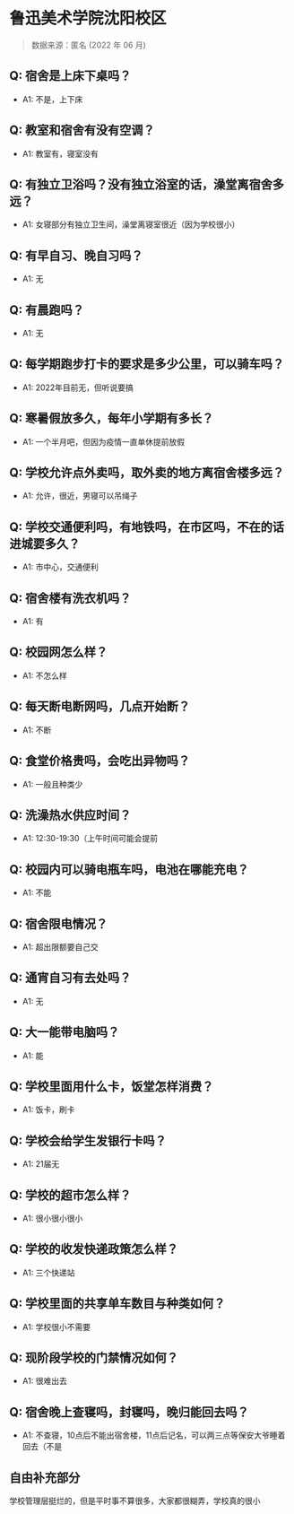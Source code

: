 # 鲁迅美术学院沈阳校区

> 数据来源：匿名 (2022 年 06 月)

## Q: 宿舍是上床下桌吗？

- A1: 不是，上下床

## Q: 教室和宿舍有没有空调？

- A1: 教室有，寝室没有

## Q: 有独立卫浴吗？没有独立浴室的话，澡堂离宿舍多远？

- A1: 女寝部分有独立卫生间，澡堂离寝室很近（因为学校很小）

## Q: 有早自习、晚自习吗？

- A1: 无

## Q: 有晨跑吗？

- A1: 无

## Q: 每学期跑步打卡的要求是多少公里，可以骑车吗？

- A1: 2022年目前无，但听说要搞

## Q: 寒暑假放多久，每年小学期有多长？

- A1: 一个半月吧，但因为疫情一直单休提前放假

## Q: 学校允许点外卖吗，取外卖的地方离宿舍楼多远？

- A1: 允许，很近，男寝可以吊绳子

## Q: 学校交通便利吗，有地铁吗，在市区吗，不在的话进城要多久？

- A1: 市中心，交通便利

## Q: 宿舍楼有洗衣机吗？

- A1: 有

## Q: 校园网怎么样？

- A1: 不怎么样

## Q: 每天断电断网吗，几点开始断？

- A1: 不断

## Q: 食堂价格贵吗，会吃出异物吗？

- A1: 一般且种类少

## Q: 洗澡热水供应时间？

- A1: 12:30-19:30（上午时间可能会提前

## Q: 校园内可以骑电瓶车吗，电池在哪能充电？

- A1: 不能

## Q: 宿舍限电情况？

- A1: 超出限额要自己交

## Q: 通宵自习有去处吗？

- A1: 无

## Q: 大一能带电脑吗？

- A1: 能

## Q: 学校里面用什么卡，饭堂怎样消费？

- A1: 饭卡，刷卡

## Q: 学校会给学生发银行卡吗？

- A1: 21届无

## Q: 学校的超市怎么样？

- A1: 很小很小很小

## Q: 学校的收发快递政策怎么样？

- A1: 三个快递站

## Q: 学校里面的共享单车数目与种类如何？

- A1: 学校很小不需要

## Q: 现阶段学校的门禁情况如何？

- A1: 很难出去

## Q: 宿舍晚上查寝吗，封寝吗，晚归能回去吗？

- A1: 不查寝，10点后不能出宿舍楼，11点后记名，可以两三点等保安大爷睡着回去（不是

## 自由补充部分

学校管理层挺烂的，但是平时事不算很多，大家都很糊弄，学校真的很小